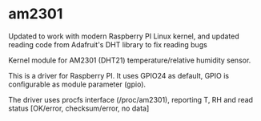# am2301

Updated to work with modern Raspberry PI Linux kernel, and updated reading code from Adafruit's DHT library to fix reading bugs

Kernel module for AM2301 (DHT21) temperature/relative humidity sensor.

This is a driver for Raspberry PI.
It uses GPIO24 as default, GPIO is configurable as module parameter (gpio).

The driver uses procfs interface (/proc/am2301), 
reporting T, RH and read status [OK/error, checksum/error, no data]
